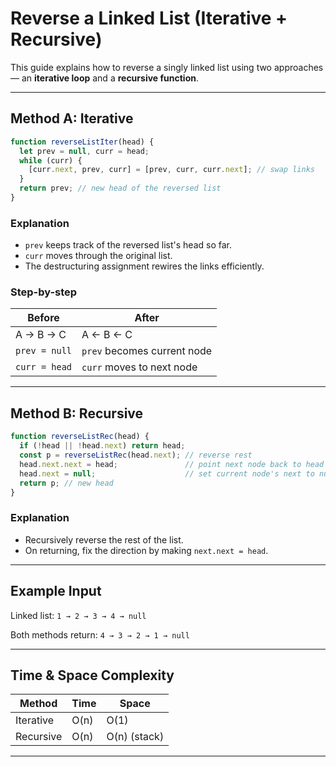 # Reverse a Linked List (Iterative + Recursive)

This guide explains how to reverse a singly linked list using two approaches — an **iterative loop** and a **recursive function**.

---

## Method A: Iterative

```js
function reverseListIter(head) {
  let prev = null, curr = head;
  while (curr) {
    [curr.next, prev, curr] = [prev, curr, curr.next]; // swap links
  }
  return prev; // new head of the reversed list
}
```

###  Explanation
- `prev` keeps track of the reversed list's head so far.
- `curr` moves through the original list.
- The destructuring assignment rewires the links efficiently.

###  Step-by-step
| Before            | After                      |
|-------------------|----------------------------|
| A → B → C         | A ← B ← C                  |
| `prev = null`     | `prev` becomes current node |
| `curr = head`     | `curr` moves to next node   |

---

##  Method B: Recursive

```js
function reverseListRec(head) {
  if (!head || !head.next) return head;
  const p = reverseListRec(head.next); // reverse rest
  head.next.next = head;               // point next node back to head
  head.next = null;                    // set current node's next to null
  return p; // new head
}
```

###  Explanation
- Recursively reverse the rest of the list.
- On returning, fix the direction by making `next.next = head`.

---

##  Example Input

Linked list: `1 → 2 → 3 → 4 → null`

Both methods return: `4 → 3 → 2 → 1 → null`

---

##  Time & Space Complexity

| Method     | Time | Space        |
|------------|------|--------------|
| Iterative  | O(n) | O(1)         |
| Recursive  | O(n) | O(n) (stack) |

---

